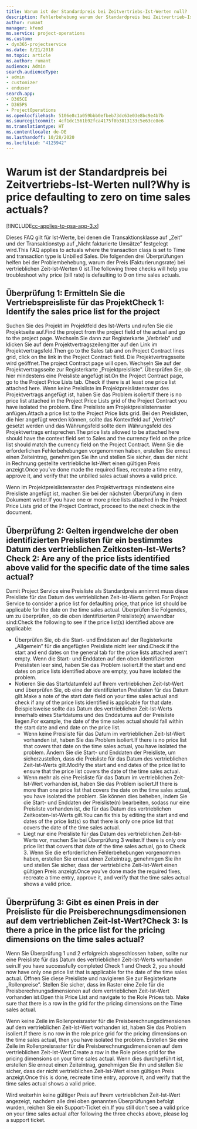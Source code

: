 ```yaml
---
title: Warum ist der Standardpreis bei Zeitvertriebs-Ist-Werten null?
description: Fehlerbehebung warum der Standardpreis bei Zeitvertrieb-Ist-Werten null ist.
author: rumant
manager: kfend
ms.service: project-operations
ms.custom:
- dyn365-projectservice
ms.date: 8/21/2018
ms.topic: article
ms.author: rumant
audience: Admin
search.audienceType:
- admin
- customizer
- enduser
search.app:
- D365CE
- D365PS
- ProjectOperations
ms.openlocfilehash: 5106e8c1a059bbb0efbeb73dc63e03e8bc9e4b7b
ms.sourcegitcommit: 4cf1dc1561b92fca4175f0b3813133c5e63ce8e6
ms.translationtype: HT
ms.contentlocale: de-DE
ms.lasthandoff: 10/28/2020
ms.locfileid: "4125942"
---
```

# <a name="why-is-price-defaulting-to-zero-on-time-sales-actuals"></a><span data-ttu-id="f7aaa-103">Warum ist der Standardpreis bei Zeitvertriebs-Ist-Werten null?</span><span class="sxs-lookup"><span data-stu-id="f7aaa-103">Why is price defaulting to zero on time sales actuals?</span></span>

[!INCLUDE[cc-applies-to-psa-app-3.x](../includes/cc-applies-to-psa-app-3x.md)]

<span data-ttu-id="f7aaa-104">Dieses FAQ gilt für Ist-Werte, bei denen die Transaktionsklasse auf „Zeit” und der Transaktionstyp auf „Nicht fakturierte Umsätze” festgelegt wird.</span><span class="sxs-lookup"><span data-stu-id="f7aaa-104">This FAQ applies to actuals where the transaction class is set to Time and transaction type is Unbilled Sales.</span></span> <span data-ttu-id="f7aaa-105">Die folgenden drei Überprüfungen helfen bei der Problembehebung, warum der Preis (Fakturierungsrate) bei vertrieblichen Zeit-Ist-Werten 0 ist.</span><span class="sxs-lookup"><span data-stu-id="f7aaa-105">The following three checks will help you troubleshoot why price (bill rate) is defaulting to 0 on time sales actuals.</span></span>

## <a name="check-1-identify-the-sales-price-list-for-the-project"></a><span data-ttu-id="f7aaa-106">Überprüfung 1: Ermitteln Sie die Vertriebspreisliste für das Projekt</span><span class="sxs-lookup"><span data-stu-id="f7aaa-106">Check 1: Identify the sales price list for the project</span></span>

<span data-ttu-id="f7aaa-107">Suchen Sie des Projekt im Projektfeld des Ist-Werts und rufen Sie die Projektseite auf.</span><span class="sxs-lookup"><span data-stu-id="f7aaa-107">Find the project from the project field of the actual and go to the project page.</span></span> <span data-ttu-id="f7aaa-108">Wechseln Sie dann zur Registerkarte „Verbrieb” und klicken Sie auf dem Projektvertragszeilengitter auf den Link im Projektvertragsfeld.</span><span class="sxs-lookup"><span data-stu-id="f7aaa-108">Then go to the Sales tab and on Project Contract lines grid, click on the link in the Project Contract field.</span></span> <span data-ttu-id="f7aaa-109">Die Projektvertragsseite wird geöffnet.</span><span class="sxs-lookup"><span data-stu-id="f7aaa-109">The project Contract page will open.</span></span> <span data-ttu-id="f7aaa-110">Wechseln Sie auf der Projektvertragsseite zur Registerkarte „Projektpreisliste”. Überprüfen Sie, ob hier mindestens eine Preisliste angefügt ist.</span><span class="sxs-lookup"><span data-stu-id="f7aaa-110">On the Project Contract page, go to the Project Price Lists tab. Check if there is at least one price list attached here.</span></span> <span data-ttu-id="f7aaa-111">Wenn keine Preisliste im Projektpreislistenraster des Projektvertrags angefügt ist, haben Sie das Problem isoliert:</span><span class="sxs-lookup"><span data-stu-id="f7aaa-111">If there is no price list attached in the Project Price Lists grid of the Project Contract you have isolated the problem.</span></span> <span data-ttu-id="f7aaa-112">Eine Preisliste am Projektpreislistenraster anfügen.</span><span class="sxs-lookup"><span data-stu-id="f7aaa-112">Attach a price list to the Project Price lists grid.</span></span> <span data-ttu-id="f7aaa-113">Bei den Preislisten, die hier angefügt werden können, sollte das Kontextfeld auf „Vertrieb” gesetzt werden und das Währungsfeld sollte dem Währungsfeld des Projektvertrags entsprechen.</span><span class="sxs-lookup"><span data-stu-id="f7aaa-113">The price lists allowed to be attached here should have the context field set to Sales and the currency field on the price list should match the currency field on the Project Contract.</span></span> <span data-ttu-id="f7aaa-114">Wenn Sie die erforderlichen Fehlerbehebungen vorgenommen haben, erstellen Sie erneut einen Zeiteintrag, genehmigen Sie ihn und stellen Sie sicher, dass der nicht in Rechnung gestellte vertriebliche Ist-Wert einen gültigen Preis anzeigt.</span><span class="sxs-lookup"><span data-stu-id="f7aaa-114">Once you’ve done made the required fixes, recreate a time entry, approve it, and verify that the unbilled sales actual shows a valid price.</span></span> 

<span data-ttu-id="f7aaa-115">Wenn im Projektpreislistenraster des Projektvertrags mindestens eine Preisliste angefügt ist, machen Sie bei der nächsten Überprüfung in dem Dokument weiter.</span><span class="sxs-lookup"><span data-stu-id="f7aaa-115">If you have one or more price lists attached in the Project Price Lists grid of the Project Contract, proceed to the next check in the document.</span></span>

## <a name="check-2-are-any-of-the-price-lists-identified-above-valid-for-the-specific-date-of-the-time-sales-actual"></a><span data-ttu-id="f7aaa-116">Überprüfung 2: Gelten irgendwelche der oben identifizierten Preislisten für ein bestimmtes Datum des vertrieblichen Zeitkosten-Ist-Werts?</span><span class="sxs-lookup"><span data-stu-id="f7aaa-116">Check 2: Are any of the price lists identified above valid for the specific date of the time sales actual?</span></span>

<span data-ttu-id="f7aaa-117">Damit Project Service eine Preisliste als Standardpreis annimmt muss diese Preisliste für das Datum des vertrieblichen Zeit-Ist-Werts gelten.</span><span class="sxs-lookup"><span data-stu-id="f7aaa-117">For Project Service to consider a price list for defaulting price, that price list should be applicable for the date on the time sales actual.</span></span> <span data-ttu-id="f7aaa-118">Überprüfen Sie Folgendes, um zu überprüfen, ob die oben identifizierten Preisliste(n) anwendbar sind:</span><span class="sxs-lookup"><span data-stu-id="f7aaa-118">Check the following to see if the price list(s) identified above are applicable:</span></span>
- <span data-ttu-id="f7aaa-119">Überprüfen Sie, ob die Start- und Enddaten auf der Registerkarte „Allgemein” für die angefügten Preisliste nicht leer sind.</span><span class="sxs-lookup"><span data-stu-id="f7aaa-119">Check if the start and end dates on the general tab for the price lists attached aren’t empty.</span></span> <span data-ttu-id="f7aaa-120">Wenn die Start- und Enddaten auf den oben identifizierten Preislisten leer sind, haben Sie das Problem isoliert.</span><span class="sxs-lookup"><span data-stu-id="f7aaa-120">If the start and end dates on price lists identified above are empty, you have isolated the problem.</span></span> 
- <span data-ttu-id="f7aaa-121">Notieren Sie das Startdatumfeld auf Ihrem vertrieblichen Zeit-Ist-Wert und überprüfen Sie, ob eine der identifizierten Preislisten für das Datum gilt.</span><span class="sxs-lookup"><span data-stu-id="f7aaa-121">Make a note of the start date field on your time sales actual and check if any of the price lists identified is applicable for that date.</span></span> <span data-ttu-id="f7aaa-122">Beispielsweise sollte das Datum des vertrieblichen Zeit-Ist-Werts innerhalb eines Startdatums und des Enddatums auf der Preisliste liegen.</span><span class="sxs-lookup"><span data-stu-id="f7aaa-122">For example, the date of the time sales actual should fall within the start date and end date on the price list.</span></span> 
    - <span data-ttu-id="f7aaa-123">Wenn keine Preisliste für das Datum im vertrieblichen Zeit-Ist-Wert vorhanden ist, haben Sie das Problem isoliert.</span><span class="sxs-lookup"><span data-stu-id="f7aaa-123">If there is no price list that covers that date on the time sales actual, you have isolated the problem.</span></span> <span data-ttu-id="f7aaa-124">Ändern Sie die Start- und Enddaten der Preisliste, um sicherzustellen, dass die Preisliste für das Datum des vertrieblichen Zeit-Ist-Werts gilt.</span><span class="sxs-lookup"><span data-stu-id="f7aaa-124">Modify the start and end dates of the price list to ensure that the price list covers the date of the time sales actual.</span></span> 
    - <span data-ttu-id="f7aaa-125">Wenn mehr als eine Preisliste für das Datum im vertrieblichen Zeit-Ist-Wert vorhanden ist, haben Sie das Problem isoliert.</span><span class="sxs-lookup"><span data-stu-id="f7aaa-125">If there is more than one price list that covers the date on the time sales actual, you have isolated the problem.</span></span> <span data-ttu-id="f7aaa-126">Sie können dies beheben, indem Sie die Start- und Enddaten der Preisliste(n) bearbeiten, sodass nur eine Preisliste vorhanden ist, die für das Datum des vertrieblichen Zeitkosten-Ist-Werts gilt.</span><span class="sxs-lookup"><span data-stu-id="f7aaa-126">You can fix this by editing the start and end dates of the price list(s) so that there is only one price list that covers the date of the time sales actual.</span></span> 
    - <span data-ttu-id="f7aaa-127">Liegt nur eine Preisliste für das Datum des vertrieblichen Zeit-Ist-Werts vor, machen Sie bei Überprüfung 3 weiter.</span><span class="sxs-lookup"><span data-stu-id="f7aaa-127">If there is only one price list that covers that date of the time sales actual, go to Check 3.</span></span>
<span data-ttu-id="f7aaa-128">Wenn Sie die erforderlichen Fehlerbehebungen vorgenommen haben, erstellen Sie erneut einen Zeiteintrag, genehmigen Sie ihn und stellen Sie sicher, dass der vertriebliche Zeit-Ist-Wert einen gültigen Preis anzeigt.</span><span class="sxs-lookup"><span data-stu-id="f7aaa-128">Once you’ve done made the required fixes, recreate a time entry, approve it, and verify that the time sales actual shows a valid price.</span></span>

## <a name="check-3-is-there-a-price-in-the-price-list-for-the-pricing-dimensions-on-the-time-sales-actual"></a><span data-ttu-id="f7aaa-129">Überprüfung 3: Gibt es einen Preis in der Preisliste für die Preisberechnungsdimensionen auf dem vertrieblichen Zeit-Ist-Wert?</span><span class="sxs-lookup"><span data-stu-id="f7aaa-129">Check 3: Is there a price in the price list for the pricing dimensions on the time sales actual?</span></span>

<span data-ttu-id="f7aaa-130">Wenn Sie Überprüfung 1 und 2 erfolgreich abgeschlossen haben, sollte nur eine Preisliste für das Datum des vertrieblichen Zeit-Ist-Werts vorhanden sein.</span><span class="sxs-lookup"><span data-stu-id="f7aaa-130">If you have successfully completed Check 1 and Check 2, you should now have only one price list that is applicable for the date of the time sales actual.</span></span> <span data-ttu-id="f7aaa-131">Öffnen Sie diese Preisliste und navigieren Sie zur Registerkarte „Rollenpreise”. Stellen Sie sicher, dass im Raster eine Zeile für die Preisberechnungsdimensionen auf dem vertrieblichen Zeit-Ist-Wert vorhanden ist.</span><span class="sxs-lookup"><span data-stu-id="f7aaa-131">Open this Price List and navigate to the Role Prices tab. Make sure that there is a row in the grid for the pricing dimensions on the Time sales actual.</span></span>

<span data-ttu-id="f7aaa-132">Wenn keine Zeile im Rollenpreisraster für die Preisberechnungsdimensionen auf dem vertrieblichen Zeit-Ist-Wert vorhanden ist, haben Sie das Problem isoliert.</span><span class="sxs-lookup"><span data-stu-id="f7aaa-132">If there is no row in the role price grid for the pricing dimensions on the time sales actual, then you have isolated the problem.</span></span> <span data-ttu-id="f7aaa-133">Erstellen Sie eine Zeile im Rollenpreisraster für die Preisberechnungsdimensionen auf dem vertrieblichen Zeit-Ist-Wert.</span><span class="sxs-lookup"><span data-stu-id="f7aaa-133">Create a row in the Role prices grid for the pricing dimensions on your time sales actual.</span></span> <span data-ttu-id="f7aaa-134">Wenn dies durchgeführt ist, erstellen Sie erneut einen Zeiteintrag, genehmigen Sie ihn und stellen Sie sicher, dass der nicht vertrieblichen Zeit-Ist-Wert einen gültigen Preis anzeigt.</span><span class="sxs-lookup"><span data-stu-id="f7aaa-134">Once this is done, recreate time entry, approve it, and verify that the time sales actual shows a valid price.</span></span>

<span data-ttu-id="f7aaa-135">Wird weiterhin keine gültiger Preis auf Ihrem vertrieblichen Zeit-Ist-Wert angezeigt, nachdem alle drei oben genannten Überprüfungen befolgt wurden, reichen Sie ein Support-Ticket ein.</span><span class="sxs-lookup"><span data-stu-id="f7aaa-135">If you still don't see a valid price on your time sales actual after following the three checks above, please log a support ticket.</span></span> 


